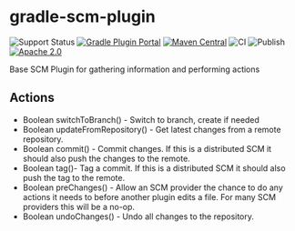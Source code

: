 gradle-scm-plugin
=================

![Support Status](https://img.shields.io/badge/nebula-active-green.svg)
[![Gradle Plugin Portal](https://img.shields.io/maven-metadata/v/https/plugins.gradle.org/m2/com.netflix.nebula/gradle-scm-plugin/maven-metadata.xml.svg?label=gradlePluginPortal)](https://plugins.gradle.org/plugin/nebula.gradle-scm)
[![Maven Central](https://maven-badges.herokuapp.com/maven-central/com.netflix.nebula/gradle-scm-plugin/badge.svg?style=plastic)](https://maven-badges.herokuapp.com/maven-central/com.netflix.nebula/gradle-scm-plugin)
![CI](https://github.com/nebula-plugins/gradle-scm-plugin/actions/workflows/ci.yml/badge.svg)
![Publish](https://github.com/nebula-plugins/gradle-scm-plugin/actions/workflows/publish.yml/badge.svg)
[![Apache 2.0](https://img.shields.io/github/license/nebula-plugins/gradle-scm-plugin.svg)](http://www.apache.org/licenses/LICENSE-2.0)


Base SCM Plugin for gathering information and performing actions

Actions
-------

* Boolean switchToBranch() - Switch to branch, create if needed
* Boolean updateFromRepository() - Get latest changes from a remote repository.
* Boolean commit() - Commit changes. If this is a distributed SCM it should also push the changes to the remote.
* Boolean tag()- Tag a commit. If this is a distributed SCM it should also push the tag to the remote.
* Boolean preChanges() - Allow an SCM provider the chance to do any actions it needs to before another plugin edits a file. For many SCM providers this will be a no-op.
* Boolean undoChanges() - Undo all changes to the repository.

